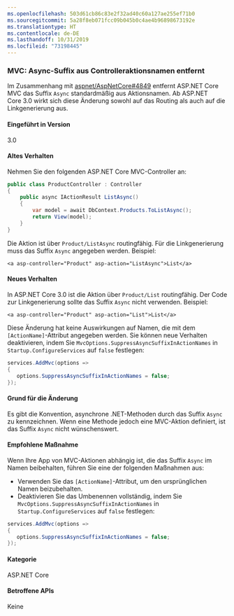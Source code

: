 ```yaml
---
ms.openlocfilehash: 503d61cb86c83e2f32ad40c60a127ae255ef71b0
ms.sourcegitcommit: 5a28f8eb071fcc09b045b0c4ae4b96898673192e
ms.translationtype: HT
ms.contentlocale: de-DE
ms.lasthandoff: 10/31/2019
ms.locfileid: "73198445"
---
```

### <a name="mvc-async-suffix-trimmed-from-controller-action-names"></a>MVC: Async-Suffix aus Controlleraktionsnamen entfernt

Im Zusammenhang mit [aspnet/AspNetCore#4849](https://github.com/aspnet/AspNetCore/issues/4849) entfernt ASP.NET Core MVC das Suffix `Async` standardmäßig aus Aktionsnamen. Ab ASP.NET Core 3.0 wirkt sich diese Änderung sowohl auf das Routing als auch auf die Linkgenerierung aus.

#### <a name="version-introduced"></a>Eingeführt in Version

3.0

#### <a name="old-behavior"></a>Altes Verhalten

Nehmen Sie den folgenden ASP.NET Core MVC-Controller an:

```csharp
public class ProductController : Controller
{
    public async IActionResult ListAsync()
    {
        var model = await DbContext.Products.ToListAsync();
        return View(model);
    }
}
```

Die Aktion ist über `Product/ListAsync` routingfähig. Für die Linkgenerierung muss das Suffix `Async` angegeben werden. Beispiel:

```cshtml
<a asp-controller="Product" asp-action="ListAsync">List</a>
```

#### <a name="new-behavior"></a>Neues Verhalten

In ASP.NET Core 3.0 ist die Aktion über `Product/List` routingfähig. Der Code zur Linkgenerierung sollte das Suffix `Async` nicht verwenden. Beispiel:

```cshtml
<a asp-controller="Product" asp-action="List">List</a>
```

Diese Änderung hat keine Auswirkungen auf Namen, die mit dem `[ActionName]`-Attribut angegeben werden. Sie können neue Verhalten deaktivieren, indem Sie `MvcOptions.SuppressAsyncSuffixInActionNames` in `Startup.ConfigureServices` auf `false` festlegen:

```csharp
services.AddMvc(options =>
{
   options.SuppressAsyncSuffixInActionNames = false;
});
```

#### <a name="reason-for-change"></a>Grund für die Änderung

Es gibt die Konvention, asynchrone .NET-Methoden durch das Suffix `Async` zu kennzeichnen. Wenn eine Methode jedoch eine MVC-Aktion definiert, ist das Suffix `Async` nicht wünschenswert.

#### <a name="recommended-action"></a>Empfohlene Maßnahme

Wenn Ihre App von MVC-Aktionen abhängig ist, die das Suffix `Async` im Namen beibehalten, führen Sie eine der folgenden Maßnahmen aus:

- Verwenden Sie das `[ActionName]`-Attribut, um den ursprünglichen Namen beizubehalten.
- Deaktivieren Sie das Umbenennen vollständig, indem Sie `MvcOptions.SuppressAsyncSuffixInActionNames` in `Startup.ConfigureServices` auf `false` festlegen:

```csharp
services.AddMvc(options =>
{
   options.SuppressAsyncSuffixInActionNames = false;
});
```

#### <a name="category"></a>Kategorie

ASP.NET Core

#### <a name="affected-apis"></a>Betroffene APIs

Keine

<!-- 

#### Affected APIs

Not detectable via API analysis

-->
